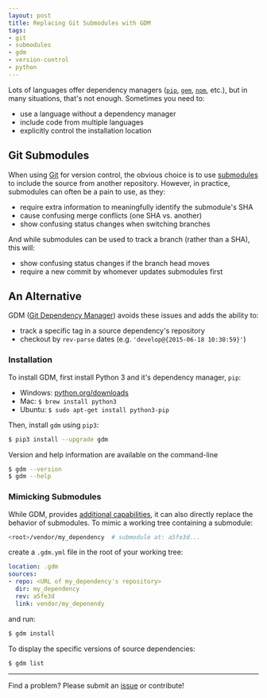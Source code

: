 ```yaml
---
layout: post
title: Replacing Git Submodules with GDM
tags:
- git
- submodules
- gdm
- version-control
- python
---
```


Lots of languages offer dependency managers ([`pip`](https://pip.pypa.io/en/stable/), [`gem`](https://rubygems.org/), [`npm`](https://www.npmjs.com/), etc.), but in many situations, that's not enough. Sometimes you need to:

* use a language without a dependency manager
* include code from multiple languages
* explicitly control the installation location

## Git Submodules

When using [Git](https://git-scm.com/) for version control, the obvious choice is to use [submodules](http://git-scm.com/docs/git-submodule) to include the source from another repository. However, in practice, submodules can often be a pain to use, as they:

* require extra information to meaningfully identify the submodule's SHA
* cause confusing merge conflicts (one SHA vs. another)
* show confusing status changes when switching branches

And while submodules can be used to track a branch (rather than a SHA), this will:

* show confusing status changes if the branch head moves
* require a new commit by whomever updates submodules first

## An Alternative

GDM ([Git Dependency Manager](https://github.com/jacebrowning/gdm)) avoids these issues and adds the ability to:

* track a specific tag in a source dependency's repository
* checkout by `rev-parse` dates (e.g. `'develop@{2015-06-18 10:30:59}'`)

### Installation

To install GDM, first install Python 3 and it's dependency manager, `pip`:

* Windows: [python.org/downloads](https://www.python.org/downloads)
* Mac: `$ brew install python3`
* Ubuntu: `$ sudo apt-get install python3-pip`

Then, install `gdm` using `pip3`:

```bash
$ pip3 install --upgrade gdm
```

Version and help information are available on the command-line

```bash
$ gdm --version
$ gdm --help
```

### Mimicking Submodules

While GDM, provides [additional capabilities](https://github.com/jacebrowning/gdm#basic-usage), it can also directly replace the behavior of submodules. To mimic a working tree containing a submodule:

```bash
<root>/vendor/my_dependency  # submodule at: a5fe3d...
```

create a `.gdm.yml` file in the root of your working tree:

```yaml
location: .gdm
sources:
- repo: <URL of my_dependency's repository>
  dir: my_dependency
  rev: a5fe3d
  link: vendor/my_depenendy
```

and run:

```bash
$ gdm install
```

To display the specific versions of source dependencies:

```bash
$ gdm list
```

-----

Find a problem? Please submit an [issue](https://github.com/jacebrowning/gdm/issues) or contribute!



